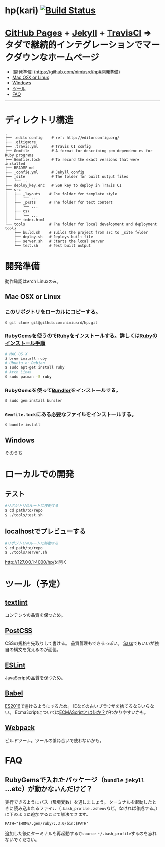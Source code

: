 # hp(kari) [![Build Status](https://travis-ci.org/nimiusrd/hp.svg?branch=master)](https://travis-ci.org/nimiusrd/hp)

# [GitHub Pages](https://pages.github.com/) + [Jekyll](https://jekyllrb.com/) + [TravisCI](https://travis-ci.org/) => タダで継続的インテグレーションでマークダウンなホームページ

- [開発準備] (https://github.com/nimiusrd/hp#開発準備)
 - [Mac OSX or Linux](https://github.com/nimiusrd/hp#mac-osx-or-linux)
 - [Windows](https://github.com/nimiusrd/hp#windows)
- [ツール](https://github.com/nimiusrd/hp#ツール予定)
- [FAQ](https://github.com/nimiusrd/hp#ツール予定)

----

# ディレクトリ構造

```
.
├── .editorconfig    # ref: http://editorconfig.org/
├── .gitignore
├── .travis.yml      # Travis CI config
├── Gemfile          # A format for describing gem dependencies for Ruby programs  
├── Gemfile.lock     # To record the exact versions that were installed
├── README.md
├── _config.yml      # Jekyll config
├── _site            # The folder for built output files
│   └── ...
├── deploy_key.enc   # SSH key to deploy in Travis CI
├── src
│   ├── _layouts    # The folder for template style
│   │   └── ...
│   ├── _posts      # The folder for text content
│   │   └── ...
│   ├── css
│   │   └── ...
│   └── index.html
└── tools           # The folder for local development and deployment tools
    ├── build.sh    # Builds the project from src to _site folder  
    ├── deploy.sh   # Deploys built file
    ├── server.sh   # Starts the local server
    └── test.sh     # Test built output

```

# 開発準備

動作確認はArch Linuxのみ。

## Mac OSX or Linux

### このリポジトリをローカルにコピーする。

```bash
$ git clone git@github.com:nimiusrd/hp.git
```

### RubyGemsを使うのでRubyをインストールする。詳しくは[Rubyのインストール手順](https://www.ruby-lang.org/ja/documentation/installation/)

```bash
# MAC OS X
$ brew install ruby
# Ubuntu or Debian
$ sudo apt-get install ruby
# Arch Linux
$ sudo pacman -S ruby
```

### RubyGemsを使って[Bundler](http://bundler.io/)をインストールする。

```bash
$ sudo gem install bundler
```

### `Gemfile.lock`にある必要なファイルをインストールする。

```bash
$ bundle install
```

## Windows
そのうち

# ローカルでの開発

## テスト

```bash
#リポジトリのルートに移動する
$ cd path/to/repo
$ ./tools/test.sh
```

## localhostでプレビューする

```bash
#リポジトリのルートに移動する
$ cd path/to/repo
$ ./tools/server.sh
```
<http://127.0.0.1:4000/hp/>を開く

# ツール（予定）

## [textlint](https://textlint.github.io/)

コンテンツの品質を保つため。

## [PostCSS](http://postcss.org/)

CSSの規格を先取りして書ける。
品質管理もできるっぽい。
[Sass](http://sass-lang.com/)でもいいが独自の構文を覚えるのが面倒。

## [ESLint](http://eslint.org/)

JavaScriptの品質を保つため。

## [Babel](https://babeljs.io/)

[ES2016](http://www.ecma-international.org/ecma-262/7.0/)で書けるようにするため。
IEなどの古いブラウザを捨てるならいらない。
EcmaScriptについては[ECMAScriptとは何か？](https://azu.github.io/slide-what-is-ecmascript/)がわかりやすいかも。

## [Webpack](https://webpack.github.io/)

ビルドツール。ツールの兼ね合いで使わないかも。

# FAQ
## RubyGemsで入れたパッケージ（`bundle` `jekyll` ...etc）が動かないんだけど？
実行できるようにパス（環境変数）を通しましょう。
ターミナルを起動したときに読み込まれるファイル（`.bash_profile` `.zshenv`など。なければ作成する。）に下のように追加することで解決できます。

```bash:.bash_profile
PATH="$HOME/.gem/ruby/2.3.0/bin:$PATH"
```

追加した後にターミナルを再起動するか`source ~/.bash_profile`するのを忘れないでください。
